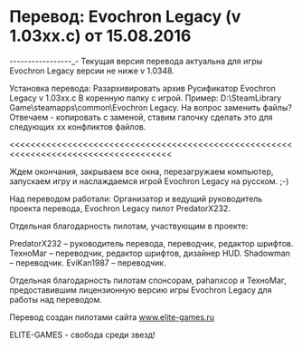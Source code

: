 # Перевод: Evochron Legacy  (v 1.03хх.с) от 15.08.2016
-_-_-_-_-_-_-_-_-_-_-_-_-_-_-_-_-_-
Текущая версия перевода актуальна для игры Evochron Legacy версии не ниже v 1.0348.

Установка перевода:
Разархивировать архив Русификатор Evochron Legacy  v 1.03хх.с В коренную папку с игрой.
Пример: D:\SteamLibrary Game\steamapps\common\Evochron Legacy. 
На вопрос заменить файлы? 
Отвечаем - копировать с заменой, ставим галочку сделать это для следующих хх конфликтов файлов.

<<<<<<<<<<<<<<<<<<<<<<<<<<<<<<<<<<<<<<<<<<<<<<<<<<<<<<<<<<<<<<<<<<<<<<<<<<<<<<<<<<<<<

Ждем окончания, закрываем все окна, перезагружаем компьютер, запускаем игру и наслаждаемся игрой  Evochron Legacy  на русском. ;-)

Над переводом работали:
Организатор и ведущий руководитель проекта перевода, Evochron Legacy  пилот PredatorX232.

Отдельная благодарность пилотам, участвующим в проекте:

PredatorX232 – руководитель перевода, переводчик, редактор шрифтов.
ТехноМаг – переводчик, редактор шрифтов, дизайнер HUD.
Shadowman – переводчик. 
EviKan1987 – переводчик.

Отдельная благодарность пилотам спонсорам, pahanxcop и ТехноМаг, 
предоставившим лицензионную версию игры Evochron Legacy  для работы над переводом.

Перевод создан пилотами сайта www.elite-games.ru

>>>>>>>>>>>>>>>>>>>>>>>>>>>>>>>>>>>>>>>>>>>>>>>>>>>>>>>>>>>>>>>>>>>>>>>>>>>>>>>>>>>>>

ELITE-GAMES - свобода среди звезд!
